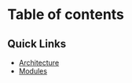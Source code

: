 # Table of contents

## Quick Links 

* [Architecture](MOSIP-Architecture.md)
* [Modules](Pre-Registration.md#xys)



